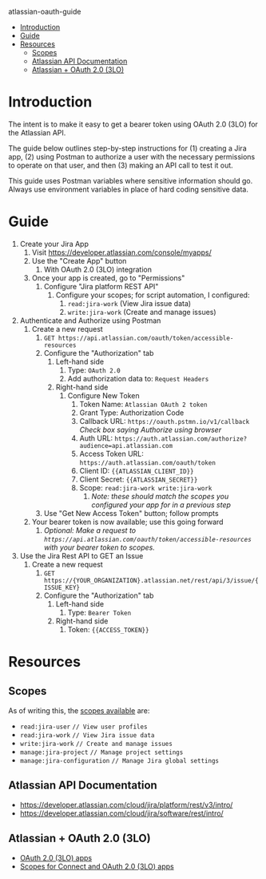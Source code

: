 atlassian-oauth-guide

- [Introduction](#introduction)
- [Guide](#guide)
- [Resources](#resources)
  - [Scopes](#scopes)
  - [Atlassian API Documentation](#atlassian-api-documentation)
  - [Atlassian + OAuth 2.0 (3LO)](#atlassian--oauth-20-3lo)

# Introduction
The intent is to make it easy to get a bearer token using OAuth 2.0 (3LO) for the Atlassian API.

The guide below outlines step-by-step instructions for (1) creating a Jira app, (2) using Postman to authorize a user with the necessary permissions to operate on that user, and then (3) making an API call to test it out.

This guide uses Postman variables where sensitive information should go. Always use environment variables in place of hard coding sensitive data.

# Guide
1. Create your Jira App
   1. Visit https://developer.atlassian.com/console/myapps/
   2. Use the "Create App" button
      1. With OAuth 2.0 (3LO) integration
   3. Once your app is created, go to "Permissions"
      1. Configure "Jira platform REST API"
         1. Configure your scopes; for script automation, I configured:
            1. `read:jira-work` (View Jira issue data)
            2. `write:jira-work` (Create and manage issues)
2. Authenticate and Authorize using Postman
   1. Create a new request
      1. `GET https://api.atlassian.com/oauth/token/accessible-resources`
      2. Configure the "Authorization" tab
         1. Left-hand side
            1. Type: `OAuth 2.0`
            2. Add authorization data to: `Request Headers`
         2. Right-hand side
            1. Configure New Token
               1. Token Name: `Atlassian OAuth 2 token`
               2. Grant Type: Authorization Code
               3. Callback URL: `https://oauth.pstmn.io/v1/callback` *Check box saying Authorize using browser*
               4. Auth URL: `https://auth.atlassian.com/authorize?audience=api.atlassian.com`
               5. Access Token URL: `https://auth.atlassian.com/oauth/token`
               6. Client ID: `{{ATLASSIAN_CLIENT_ID}}`
               7. Client Secret: `{{ATLASSIAN_SECRET}}`
               8. Scope: `read:jira-work write:jira-work` 
                  1. *Note: these should match the scopes you configured your app for in a previous step*
      3. Use "Get New Access Token" button; follow prompts
   2. Your bearer token is now available; use this going forward
      1. *Optional: Make a request to `https://api.atlassian.com/oauth/token/accessible-resources` with your bearer token to scopes.*
3. Use the Jira Rest API to GET an Issue
   1. Create a new request
      1. `GET https://{YOUR_ORGANIZATION}.atlassian.net/rest/api/3/issue/{ISSUE_KEY}`
      2. Configure the "Authorization" tab
         1. Left-hand side
            1. Type: `Bearer Token`
         2. Right-hand side
            1. Token: `{{ACCESS_TOKEN}}`

# Resources
## Scopes
As of writing this, the [scopes available](https://developer.atlassian.com/cloud/jira/platform/scopes-for-connect-and-oauth-2-3LO-apps/) are:
* `read:jira-user` `// View user profiles`
* `read:jira-work` `// View Jira issue data`
* `write:jira-work` `// Create and manage issues`
* `manage:jira-project` `// Manage project settings`
* `manage:jira-configuration` `// Manage Jira global settings`

## Atlassian API Documentation
* https://developer.atlassian.com/cloud/jira/platform/rest/v3/intro/
* https://developer.atlassian.com/cloud/jira/software/rest/intro/


## Atlassian + OAuth 2.0 (3LO)
* [OAuth 2.0 (3LO) apps](https://developer.atlassian.com/cloud/jira/platform/oauth-2-3lo-apps/)
* [Scopes for Connect and OAuth 2.0 (3LO) apps
](https://developer.atlassian.com/cloud/jira/platform/scopes-for-connect-and-oauth-2-3LO-apps/)